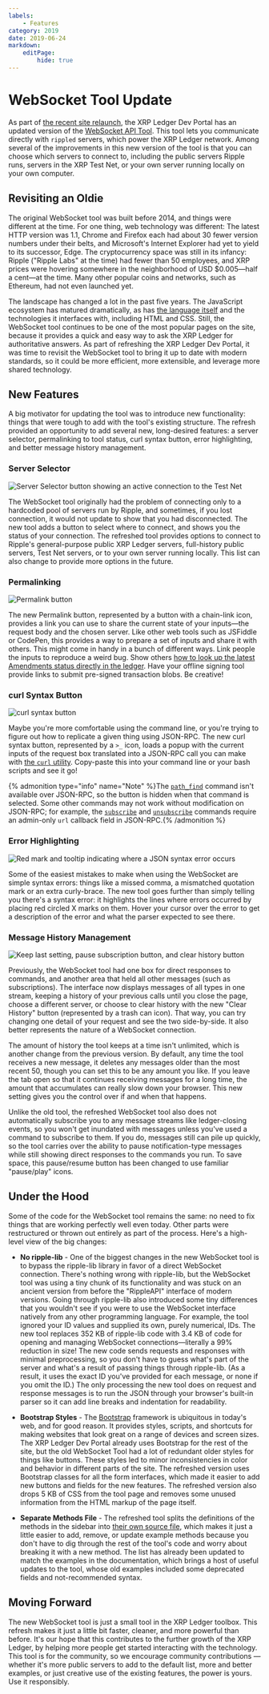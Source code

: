 ```yaml
---
labels:
    - Features
category: 2019
date: 2019-06-24
markdown:
    editPage:
        hide: true
---
```

# WebSocket Tool Update

As part of [the recent site relaunch](/blog/2019/welcome-to-xrpl-org), the XRP Ledger Dev Portal has an updated version of the [WebSocket API Tool](/resources/dev-tools/websocket-api-tool). This tool lets you communicate directly with `rippled` servers, which power the XRP Ledger network. Among several of the improvements in this new version of the tool is that you can choose which servers to connect to, including the public servers Ripple runs, servers in the XRP Test Net, or your own server running locally on your own computer.

<!-- BREAK -->

## Revisiting an Oldie

The original WebSocket tool was built before 2014, and things were different at the time. For one thing, web technology was different: The latest HTTP version was 1.1, Chrome and Firefox each had about 30 fewer version numbers under their belts, and Microsoft's Internet Explorer had yet to yield to its successor, Edge. The cryptocurrency space was still in its infancy: Ripple ("Ripple Labs" at the time) had fewer than 50 employees, and XRP prices were hovering somewhere in the neighborhood of USD $0.005—half a cent—at the time.  Many other popular coins and networks, such as Ethereum, had not even launched yet.

The landscape has changed a lot in the past five years. The JavaScript ecosystem has matured dramatically, as has [the language itself](https://en.wikipedia.org/wiki/ECMAScript) and the technologies it interfaces with, including HTML and CSS. Still, the WebSocket tool continues to be one of the most popular pages on the site, because it provides a quick and easy way to ask the XRP Ledger for authoritative answers. As part of refreshing the XRP Ledger Dev Portal, it was time to revisit the WebSocket tool to bring it up to date with modern standards, so it could be more efficient, more extensible, and leverage more shared technology.

## New Features

A big motivator for updating the tool was to introduce new functionality: things that were tough to add with the tool's existing structure. The refresh provided an opportunity to add several new, long-desired features: a server selector, permalinking to tool status, curl syntax button, error highlighting, and better message history management.

### Server Selector

![Server Selector button showing an active connection to the Test Net](/blog/img/wstool-server-selector.png)

The WebSocket tool originally had the problem of connecting only to a hardcoded pool of servers run by Ripple, and sometimes, if you lost connection, it would not update to show that you had disconnected. The new tool adds a button to select where to connect, and shows you the status of your connection. The refreshed tool provides options to connect to Ripple's general-purpose public XRP Ledger servers, full-history public servers, Test Net servers, or to your own server running locally. This list can also change to provide more options in the future.


### Permalinking

![Permalink button](/blog/img/wstool-permalink-button.png)

The new Permalink button, represented by a button with a chain-link icon, provides a link you can use to share the current state of your inputs—the request body and the chosen server. Like other web tools such as JSFiddle or CodePen, this provides a way to prepare a set of inputs and share it with others. This might come in handy in a bunch of different ways. Link people the inputs to reproduce a weird bug. Show others [how to look up the latest Amendments status directly in the ledger](https://xrpl.org/websocket-api-tool.html?server=wss%3A%2F%2Fs1.ripple.com%2F&req=%7B%22id%22%3A%22hello_from_the_blog%22%2C%22command%22%3A%22ledger_entry%22%2C%22index%22%3A%227DB0788C020F02780A673DC74757F23823FA3014C1866E72CC4CD8B226CD6EF4%22%2C%22ledger_index%22%3A%22validated%22%7D). Have your offline signing tool provide links to submit pre-signed transaction blobs. Be creative!


### curl Syntax Button

![curl syntax button](/blog/img/wstool-curl-syntax-button.png)

Maybe you're more comfortable using the command line, or you're trying to figure out how to replicate a given thing using JSON-RPC. The new curl syntax button, represented by a `>_` icon, loads a popup with the current inputs of the request box translated into a JSON-RPC call you can make with [the `curl` utility](https://curl.haxx.se/). Copy-paste this into your command line or your bash scripts and see it go!

{% admonition type="info" name="Note" %}The [`path_find`](/docs/references/http-websocket-apis/public-api-methods/path-and-order-book-methods/path_find/) command isn't available over JSON-RPC, so the button is hidden when that command is selected. Some other commands may not work without modification on JSON-RPC; for example, the [`subscribe`](/docs/references/http-websocket-apis/public-api-methods/subscription-methods/subscribe/) and [`unsubscribe`](/docs/references/http-websocket-apis/public-api-methods/subscription-methods/unsubscribe/) commands require an admin-only `url` callback field in JSON-RPC.{% /admonition %}


### Error Highlighting

![Red mark and tooltip indicating where a JSON syntax error occurs](/blog/img/wstool-error-highlighting.png)

Some of the easiest mistakes to make when using the WebSocket are simple syntax errors: things like a missed comma, a mismatched quotation mark or an extra curly-brace. The new tool goes further than simply telling you there's a syntax error: it highlights the lines where errors occurred by placing red circled X marks on them. Hover your cursor over the error to get a description of the error and what the parser expected to see there.


### Message History Management

![Keep last setting, pause subscription button, and clear history button](/blog/img/wstool-message-history-management.png)

Previously, the WebSocket tool had one box for direct responses to commands, and another area that held all other messages (such as subscriptions). The interface now displays messages of all types in one stream, keeping a history of your previous calls until you close the page, choose a different server, or choose to clear history with the new "Clear History" button (represented by a trash can icon). That way, you can try changing one detail of your request and see the two side-by-side. It also better represents the nature of a WebSocket connection.

The amount of history the tool keeps at a time isn't unlimited, which is another change from the previous version. By default, any time the tool receives a new message, it deletes any messages older than the most recent 50, though you can set this to be any amount you like. If you leave the tab open so that it continues receiving messages for a long time, the amount that accumulates can really slow down your browser. This new setting gives you the control over if and when that happens.

Unlike the old tool, the refreshed WebSocket tool also does not automatically subscribe you to any message streams like ledger-closing events, so you won't get inundated with messages unless you've used a command to subscribe to them. If you do, messages still can pile up quickly, so the tool carries over the ability to pause notification-type messages while still showing direct responses to the commands you run. To save space, this pause/resume button has been changed to use familiar "pause/play" icons.



## Under the Hood

Some of the code for the WebSocket tool remains the same: no need to fix things that are working perfectly well even today. Other parts were restructured or thrown out entirely as part of the process. Here's a high-level view of the big changes:

- **No ripple-lib** - One of the biggest changes in the new WebSocket tool is to bypass the ripple-lib library in favor of a direct WebSocket connection. There's nothing wrong with ripple-lib, but the WebSocket tool was using a tiny chunk of its functionality and was stuck on an ancient version from before the "RippleAPI" interface of modern versions. Going through ripple-lib also introduced some tiny differences that you wouldn't see if you were to use the WebSocket interface natively from any other programming language. For example, the tool ignored your ID values and supplied its own, purely numerical, IDs. The new tool replaces 352 KB of ripple-lib code with 3.4 KB of code for opening and managing WebSocket connections—literally a 99% reduction in size! The new code sends requests and responses with minimal preprocessing, so you don't have to guess what's part of the server and what's a result of passing things through ripple-lib. (As a result, it uses the exact ID you've provided for each message, or none if you omit the ID.) The only processing the new tool does on request and response messages is to run the JSON through your browser's built-in parser so it can add line breaks and indentation for readability.

- **Bootstrap Styles** - The [Bootstrap](https://getbootstrap.com/) framework is ubiquitous in today's web, and for good reason. It provides styles, scripts, and shortcuts for making websites that look great on a range of devices and screen sizes. The XRP Ledger Dev Portal already uses Bootstrap for the rest of the site, but the old WebSocket Tool had a lot of redundant older styles for things like buttons. These styles led to minor inconsistencies in color and behavior in different parts of the site. The refreshed version uses Bootstrap classes for all the form interfaces, which made it easier to add new buttons and fields for the new features. The refreshed version also drops 5 KB of CSS from the tool page and removes some unused information from the HTML markup of the page itself.

- **Separate Methods File** - The refreshed tool splits the definitions of the methods in the sidebar into [their own source file](https://github.com/ripple/ripple-dev-portal/blob/master/assets/js/apitool-methods-ws.js), which makes it just a little easier to add, remove, or update example methods because you don't have to dig through the rest of the tool's code and worry about breaking it with a new method. The list has already been updated to match the examples in the documentation, which brings a host of useful updates to the tool, whose old examples included some deprecated fields and not-recommended syntax.


## Moving Forward

The new WebSocket tool is just a small tool in the XRP Ledger toolbox. This refresh makes it just a little bit faster, cleaner, and more powerful than before. It's our hope that this contributes to the further growth of the XRP Ledger, by helping more people get started interacting with the technology. This tool is for the community, so we encourage community contributions — whether it's more public servers to add to the default list, more and better examples, or just creative use of the existing features, the power is yours. Use it responsibly.
